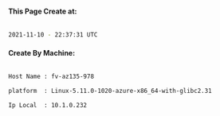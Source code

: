 
   
#### This Page Create at:

```bash

2021-11-10 - 22:37:31 UTC

```

#### Create By Machine:

```bash

Host Name : fv-az135-978

platform  : Linux-5.11.0-1020-azure-x86_64-with-glibc2.31

Ip Local  : 10.1.0.232

```

